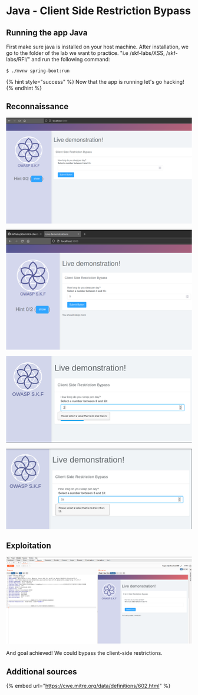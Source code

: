 # Java - Client Side Restriction Bypass

## Running the app Java

First make sure java is installed on your host machine. After installation, we go to the folder of the lab we want to practice. "i.e /skf-labs/XSS, /skf-labs/RFI/" and run the following command:

```
$ ./mvnw spring-boot:run
```

{% hint style="success" %}
Now that the app is running let's go hacking!
{% endhint %}

## Reconnaissance

![](../../.gitbook/assets/nodejs/Client-side-restriction-bypass/1.png)

![](../../.gitbook/assets/nodejs/Client-side-restriction-bypass/2.png)

![](../../.gitbook/assets/nodejs/Client-side-restriction-bypass/3.png)

![](../../.gitbook/assets/nodejs/Client-side-restriction-bypass/4.png)

## Exploitation

![](../../.gitbook/assets/java/Client-side-restriction-bypass/5.png)

And goal achieved! We could bypass the client-side restrictions.

## Additional sources

{% embed url="https://cwe.mitre.org/data/definitions/602.html" %}
